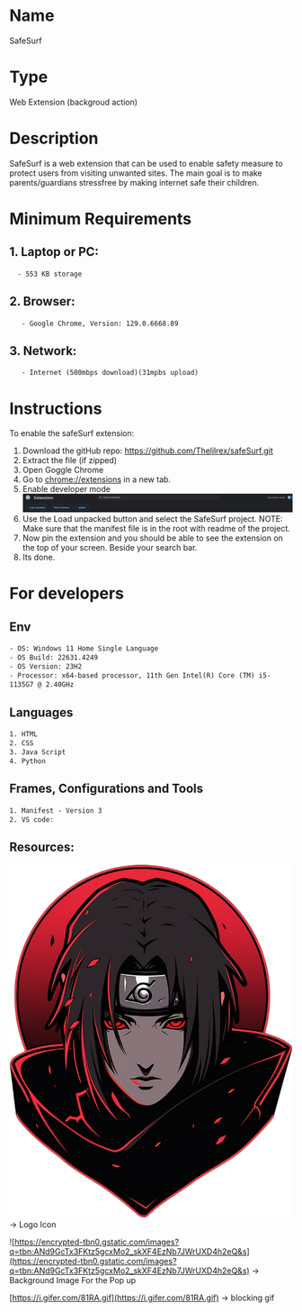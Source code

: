 # Name

SafeSurf

# Type

Web Extension (backgroud action)

# Description

SafeSurf is a web extension that can be used to enable safety measure to protect users from visiting unwanted sites.
The main goal is to make parents/guardians stressfree by making internet safe their children.

# Minimum Requirements

## 1. Laptop or PC:

      - 553 KB storage

## 2. Browser:

       - Google Chrome, Version: 129.0.6668.89

## 3. Network:

       - Internet (500mbps download)(31mpbs upload)

# Instructions

To enable the safeSurf extension:

1.  Download the gitHub repo: https://github.com/Thelilrex/safeSurf.git
2.  Extract the file (if zipped)
3.  Open Goggle Chrome
4.  Go to [chrome://extensions](chrome://extensions/) in a new tab.
5.  Enable developer mode
    ![alt text](<Screenshot 2024-10-02 110606.png>)
6.  Use the Load unpacked button and select the SafeSurf project. NOTE: Make sure that the manifest file is in the root with readme of the project.
7.  Now pin the extension and you should be able to see the extension on the top of your screen. Beside your search bar.
8.  Its done.

# For developers

## Env

    - OS: Windows 11 Home Single Language
    - OS Build: 22631.4249
    - OS Version: 23H2
    - Processor: x64-based processor, 11th Gen Intel(R) Core (TM) i5-1135G7 @ 2.40GHz

## Languages

    1. HTML
    2. CSS
    3. Java Script
    4. Python

## Frames, Configurations and Tools

    1. Manifest - Version 3
    2. VS code:

## Resources:

![alt text](image.png) -> Logo Icon

![https://encrypted-tbn0.gstatic.com/images?q=tbn:ANd9GcTx3FKtz5gcxMo2_skXF4EzNb7JWrUXD4h2eQ&s](https://encrypted-tbn0.gstatic.com/images?q=tbn:ANd9GcTx3FKtz5gcxMo2_skXF4EzNb7JWrUXD4h2eQ&s) -> Background Image For the Pop up

[https://i.gifer.com/81RA.gif](https://i.gifer.com/81RA.gif) -> blocking gif
